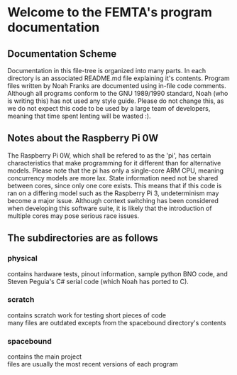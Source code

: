 # Welcome to the FEMTA's program documentation
## Documentation Scheme
Documentation in this file-tree is organized into many parts. In each directory is an associated README.md file explaining it's contents. Program files written by Noah Franks are documented using in-file code comments. Although all programs conform to the GNU 1989/1990 standard, Noah (who is writing this) has not used any style guide. Please do not change this, as we do not expect this code to be used by a large team of developers, meaning that time spent lenting will be wasted :). 

## Notes about the Raspberry Pi 0W
The Raspberry Pi 0W, which shall be refered to as the 'pi', has certain characteristics that make programming for it different than for alternative models. Please note that the pi has only a single-core ARM CPU, meaning concurrency models are more lax. State information need not be shared between cores, since only one core exists. This means that if this code is ran on a differing model such as the Raspberry Pi 3, undeterminism may become a major issue. Although context switching has been considered when developing this software suite, it is likely that the introduction of multiple cores may pose serious race issues.  

## The subdirectories are as follows
### physical
contains hardware tests, pinout information, sample python BNO code, and Steven Peguia's C# serial code (which Noah has ported to C).

### scratch
contains scratch work for testing short pieces of code  
many files are outdated excepts from the spacebound directory's contents

### spacebound
contains the main project  
files are usually the most recent versions of each program


